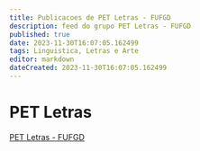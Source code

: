 ```yaml
---
title: Publicacoes de PET Letras - FUFGD
description: feed do grupo PET Letras - FUFGD
published: true
date: 2023-11-30T16:07:05.162499
tags: Linguistica, Letras e Arte
editor: markdown
dateCreated: 2023-11-30T16:07:05.162499
---
```


# PET Letras
[PET Letras - FUFGD](/grupo/52PETLetrasFUFGD.md)